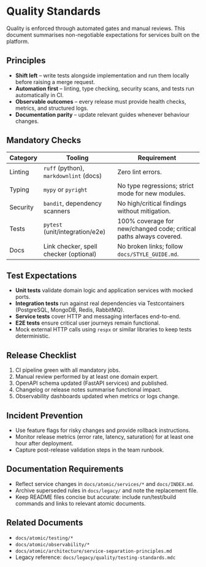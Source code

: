 # Quality Standards

Quality is enforced through automated gates and manual reviews. This document summarises non-negotiable expectations for services built on the platform.

## Principles

- **Shift left** – write tests alongside implementation and run them locally before raising a merge request.
- **Automation first** – linting, type checking, security scans, and tests run automatically in CI.
- **Observable outcomes** – every release must provide health checks, metrics, and structured logs.
- **Documentation parity** – update relevant guides whenever behaviour changes.

## Mandatory Checks

| Category | Tooling | Requirement |
|----------|---------|-------------|
| Linting | `ruff` (python), `markdownlint` (docs) | Zero lint errors. |
| Typing | `mypy` or `pyright` | No type regressions; strict mode for new modules. |
| Security | `bandit`, dependency scanners | No high/critical findings without mitigation. |
| Tests | `pytest` (unit/integration/e2e) | 100% coverage for new/changed code; critical paths always covered. |
| Docs | Link checker, spell checker (optional) | No broken links; follow `docs/STYLE_GUIDE.md`. |

## Test Expectations

- **Unit tests** validate domain logic and application services with mocked ports.
- **Integration tests** run against real dependencies via Testcontainers (PostgreSQL, MongoDB, Redis, RabbitMQ).
- **Service tests** cover HTTP and messaging interfaces end-to-end.
- **E2E tests** ensure critical user journeys remain functional.
- Mock external HTTP calls using `respx` or similar libraries to keep tests deterministic.

## Release Checklist

1. CI pipeline green with all mandatory jobs.
2. Manual review performed by at least one domain expert.
3. OpenAPI schema updated (FastAPI services) and published.
4. Changelog or release notes summarise functional impact.
5. Observability dashboards updated when metrics or logs change.

## Incident Prevention

- Use feature flags for risky changes and provide rollback instructions.
- Monitor release metrics (error rate, latency, saturation) for at least one hour after deployment.
- Capture post-release validation steps in the team runbook.

## Documentation Requirements

- Reflect service changes in `docs/atomic/services/*` and `docs/INDEX.md`.
- Archive superseded rules in `docs/legacy/` and note the replacement file.
- Keep README files concise but accurate: include run/test/build commands and links to relevant atomic documents.

## Related Documents

- `docs/atomic/testing/*`
- `docs/atomic/observability/*`
- `docs/atomic/architecture/service-separation-principles.md`
- Legacy reference: `docs/legacy/quality/testing-standards.mdc`
